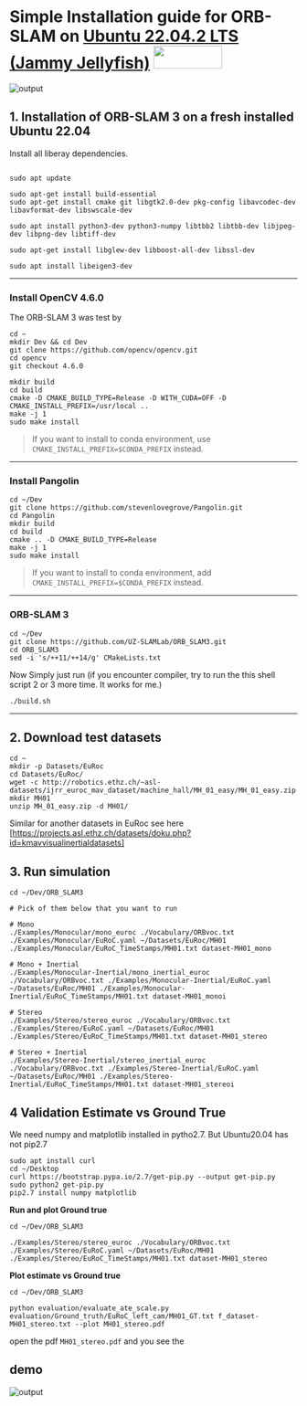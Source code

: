 # Simple Installation guide for ORB-SLAM on [Ubuntu 22.04.2 LTS (Jammy Jellyfish)](https://releases.ubuntu.com/jammy) <img src="https://user-images.githubusercontent.com/33729709/222878237-fb9e902e-79ef-4393-9bb6-e1bc9b3a77b3.gif" width="120" height="40" />

![output](https://github.com/bharath5673/ORB-SLAM3/blob/main/Screenshot%20from%202023-04-10%2016-02-33.png)

## 1. Installation of ORB-SLAM 3 on a fresh installed Ubuntu 22.04
Install all liberay dependencies.
```shell

sudo apt update

sudo apt-get install build-essential
sudo apt-get install cmake git libgtk2.0-dev pkg-config libavcodec-dev libavformat-dev libswscale-dev

sudo apt install python3-dev python3-numpy libtbb2 libtbb-dev libjpeg-dev libpng-dev libtiff-dev

sudo apt-get install libglew-dev libboost-all-dev libssl-dev

sudo apt install libeigen3-dev

```
---

### Install OpenCV 4.6.0
The ORB-SLAM 3 was test by  
```shell
cd ~
mkdir Dev && cd Dev
git clone https://github.com/opencv/opencv.git
cd opencv
git checkout 4.6.0
```

```shell
mkdir build
cd build
cmake -D CMAKE_BUILD_TYPE=Release -D WITH_CUDA=OFF -D CMAKE_INSTALL_PREFIX=/usr/local ..
make -j 1
sudo make install
```
> If you want to install to conda environment, use `CMAKE_INSTALL_PREFIX=$CONDA_PREFIX` instead.
---

### Install Pangolin
```shell
cd ~/Dev
git clone https://github.com/stevenlovegrove/Pangolin.git
cd Pangolin 
mkdir build 
cd build 
cmake .. -D CMAKE_BUILD_TYPE=Release 
make -j 1 
sudo make install
```
> If you want to install to conda environment, add `CMAKE_INSTALL_PREFIX=$CONDA_PREFIX` instead.
---

### ORB-SLAM 3

```shell
cd ~/Dev
git clone https://github.com/UZ-SLAMLab/ORB_SLAM3.git 
cd ORB_SLAM3
sed -i 's/++11/++14/g' CMakeLists.txt
```

Now Simply just run (if you encounter compiler, try to run the this shell script 2 or 3 more time. It works for me.)
```shell
./build.sh
```  

---

## 2. Download test datasets

```shell
cd ~
mkdir -p Datasets/EuRoc
cd Datasets/EuRoc/
wget -c http://robotics.ethz.ch/~asl-datasets/ijrr_euroc_mav_dataset/machine_hall/MH_01_easy/MH_01_easy.zip
mkdir MH01
unzip MH_01_easy.zip -d MH01/

```
Similar for another datasets in EuRoc see here [https://projects.asl.ethz.ch/datasets/doku.php?id=kmavvisualinertialdatasets]


## 3. Run simulation 
```shell
cd ~/Dev/ORB_SLAM3

# Pick of them below that you want to run

# Mono
./Examples/Monocular/mono_euroc ./Vocabulary/ORBvoc.txt ./Examples/Monocular/EuRoC.yaml ~/Datasets/EuRoc/MH01 ./Examples/Monocular/EuRoC_TimeStamps/MH01.txt dataset-MH01_mono

# Mono + Inertial
./Examples/Monocular-Inertial/mono_inertial_euroc ./Vocabulary/ORBvoc.txt ./Examples/Monocular-Inertial/EuRoC.yaml ~/Datasets/EuRoc/MH01 ./Examples/Monocular-Inertial/EuRoC_TimeStamps/MH01.txt dataset-MH01_monoi

# Stereo
./Examples/Stereo/stereo_euroc ./Vocabulary/ORBvoc.txt ./Examples/Stereo/EuRoC.yaml ~/Datasets/EuRoc/MH01 ./Examples/Stereo/EuRoC_TimeStamps/MH01.txt dataset-MH01_stereo

# Stereo + Inertial
./Examples/Stereo-Inertial/stereo_inertial_euroc ./Vocabulary/ORBvoc.txt ./Examples/Stereo-Inertial/EuRoC.yaml ~/Datasets/EuRoc/MH01 ./Examples/Stereo-Inertial/EuRoC_TimeStamps/MH01.txt dataset-MH01_stereoi
```

## 4 Validation Estimate vs Ground True
We need numpy and matplotlib installed in pytho2.7. But Ubuntu20.04 has not pip2.7
```shell
sudo apt install curl
cd ~/Desktop
curl https://bootstrap.pypa.io/2.7/get-pip.py --output get-pip.py
sudo python2 get-pip.py
pip2.7 install numpy matplotlib
```

**Run and plot Ground true**
```
cd ~/Dev/ORB_SLAM3

./Examples/Stereo/stereo_euroc ./Vocabulary/ORBvoc.txt ./Examples/Stereo/EuRoC.yaml ~/Datasets/EuRoc/MH01 ./Examples/Stereo/EuRoC_TimeStamps/MH01.txt dataset-MH01_stereo
```

**Plot estimate vs Ground true**
```
cd ~/Dev/ORB_SLAM3

python evaluation/evaluate_ate_scale.py evaluation/Ground_truth/EuRoC_left_cam/MH01_GT.txt f_dataset-MH01_stereo.txt --plot MH01_stereo.pdf
```

open the pdf `MH01_stereo.pdf` and you see the 



## demo

![output](https://github.com/bharath5673/ORB-SLAM3/blob/main/output.gif)
